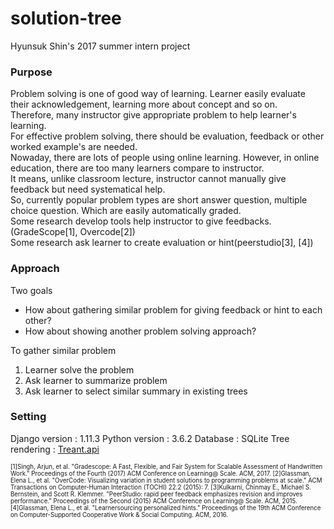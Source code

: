 # solution-tree
Hyunsuk Shin's 2017 summer intern project 

### Purpose
Problem solving is one of good way of learning. Learner easily evaluate their acknowledgement, learning more about concept and so on. <br>
Therefore, many instructor give appropriate problem to help learner's learning. <br>
For effective problem solving, there should be evaluation, feedback or other worked example's are needed. <br>
Nowaday, there are lots of people using online learning. However, in online education, there are too many learners compare to instructor. <br>
It means, unlike classroom lecture, instructor cannot manually give feedback but need systematical help. <br>
So, currently popular problem types are short answer question, multiple choice question. Which are easily automatically graded. <br>
Some research develop tools help instructor to give feedbacks.(GradeScope[1], Overcode[2]) <br>
Some research ask learner to create evaluation or hint(peerstudio[3], [4])<br>

### Approach

Two goals
- How about gathering similar problem for giving feedback or hint to each other?
- How about showing another problem solving approach?

To gather similar problem
 1. Learner solve the problem
 2. Ask learner to summarize problem
 3. Ask learner to select similar summary in existing trees



### Setting
Django version : 1.11.3
Python version : 3.6.2
Database : SQLite
Tree rendering : <a href="http://fperucic.github.io/treant-js/">Treant.api</a>

<sub><sup>
[1]Singh, Arjun, et al. "Gradescope: A Fast, Flexible, and Fair System for Scalable Assessment of Handwritten Work." Proceedings of the Fourth (2017) ACM Conference on Learning@ Scale. ACM, 2017.
[2]Glassman, Elena L., et al. "OverCode: Visualizing variation in student solutions to programming problems at scale." ACM Transactions on Computer-Human Interaction (TOCHI) 22.2 (2015): 7.
[3]Kulkarni, Chinmay E., Michael S. Bernstein, and Scott R. Klemmer. "PeerStudio: rapid peer feedback emphasizes revision and improves performance." Proceedings of the Second (2015) ACM Conference on Learning@ Scale. ACM, 2015.
[4]Glassman, Elena L., et al. "Learnersourcing personalized hints." Proceedings of the 19th ACM Conference on Computer-Supported Cooperative Work & Social Computing. ACM, 2016.
</sup></sub>
